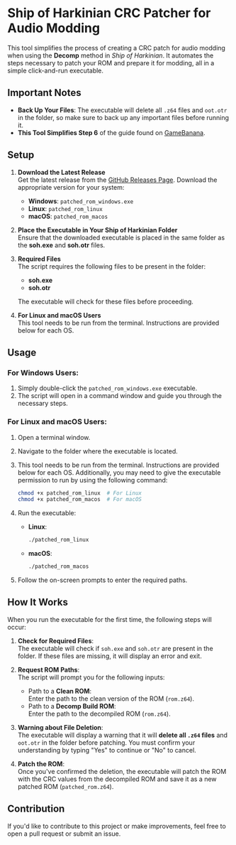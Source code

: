 # Ship of Harkinian CRC Patcher for Audio Modding

This tool simplifies the process of creating a CRC patch for audio modding when using the **Decomp** method in *Ship of Harkinian*. It automates the steps necessary to patch your ROM and prepare it for modding, all in a simple click-and-run executable.

## Important Notes

- **Back Up Your Files**: The executable will delete all `.z64` files and `oot.otr` in the folder, so make sure to back up any important files before running it.
- **This Tool Simplifies Step 6** of the guide found on [GameBanana](https://gamebanana.com/tuts/18686).

## Setup

1. **Download the Latest Release**  
   Get the latest release from the [GitHub Releases Page](https://github.com/Jepvid/CRCPatcher-for-Ship-Custom-Audio/releases). Download the appropriate version for your system:
   - **Windows**: `patched_rom_windows.exe`
   - **Linux**: `patched_rom_linux`
   - **macOS**: `patched_rom_macos`

2. **Place the Executable in Your Ship of Harkinian Folder**  
   Ensure that the downloaded executable is placed in the same folder as the **soh.exe** and **soh.otr** files.

3. **Required Files**  
   The script requires the following files to be present in the folder:
   - **soh.exe**  
   - **soh.otr**

   The executable will check for these files before proceeding.

4. **For Linux and macOS Users**  
   This tool needs to be run from the terminal. Instructions are provided below for each OS.

## Usage

### For Windows Users:
1. Simply double-click the `patched_rom_windows.exe` executable.  
2. The script will open in a command window and guide you through the necessary steps.

### For Linux and macOS Users:
1. Open a terminal window.
2. Navigate to the folder where the executable is located.
3. This tool needs to be run from the terminal. Instructions are provided below for each OS. Additionally, you may need to give the executable permission to run by using the following command:
   ```bash
   chmod +x patched_rom_linux  # For Linux
   chmod +x patched_rom_macos  # For macOS
4. Run the executable:
   - **Linux**:  
     ```bash
     ./patched_rom_linux
     ```
   - **macOS**:  
     ```bash
     ./patched_rom_macos
     ```

4. Follow the on-screen prompts to enter the required paths.

## How It Works

When you run the executable for the first time, the following steps will occur:

1. **Check for Required Files**:  
   The executable will check if `soh.exe` and `soh.otr` are present in the folder. If these files are missing, it will display an error and exit.

2. **Request ROM Paths**:  
   The script will prompt you for the following inputs:
   - Path to a **Clean ROM**:  
     Enter the path to the clean version of the ROM (`rom.z64`).
   - Path to a **Decomp Build ROM**:  
     Enter the path to the decompiled ROM (`rom.z64`).

3. **Warning about File Deletion**:  
   The executable will display a warning that it will **delete all `.z64` files** and `oot.otr` in the folder before patching. You must confirm your understanding by typing "Yes" to continue or "No" to cancel.

4. **Patch the ROM**:  
   Once you've confirmed the deletion, the executable will patch the ROM with the CRC values from the decompiled ROM and save it as a new patched ROM (`patched_rom.z64`).

## Contribution

If you'd like to contribute to this project or make improvements, feel free to open a pull request or submit an issue.
